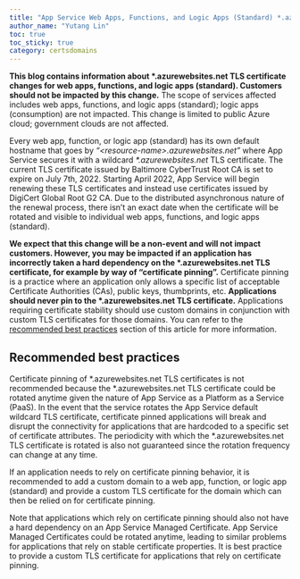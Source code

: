 ```yaml
---
title: "App Service Web Apps, Functions, and Logic Apps (Standard) *.azurewebsites.net TLS certificate changes and what you need to know"
author_name: "Yutang Lin"
toc: true
toc_sticky: true
category: certsdomains
---
```


**This blog contains information about \*.azurewebsites.net TLS certificate changes for web apps, functions, and logic apps (standard). Customers should not be impacted by this change.** The scope of services affected includes web apps, functions, and logic apps (standard); logic apps (consumption) are not impacted. This change is limited to public Azure cloud; government clouds are not affected. 

Every web app, function, or logic app (standard) has its own default hostname that goes by *“\<resource-name>.azurewebsites.net”* where App Service secures it with a wildcard *\*.azurewebsites.net* TLS certificate. The current TLS certificate issued by Baltimore CyberTrust Root CA is set to expire on July 7th, 2022. Starting April 2022, App Service will begin renewing these TLS certificates and instead use certificates issued by DigiCert Global Root G2 CA. Due to the distributed asynchronous nature of the renewal process, there isn’t an exact date when the certificate will be rotated and visible to individual web apps, functions, and logic apps (standard). 

**We expect that this change will be a non-event and will not impact customers. However, you may be impacted if an application has incorrectly taken a hard dependency on the \*.azurewebsites.net TLS certificate, for example by way of “certificate pinning”.** Certificate pinning is a practice where an application only allows a specific list of acceptable Certificate Authorities (CAs), public keys, thumbprints, etc. **Applications should never pin to the \*.azurewebsites.net TLS certificate.** Applications requiring certificate stability should use custom domains in conjunction with custom TLS certificates for those domains. You can refer to the [recommended best practices](#recommended-best-practices) section of this article for more information. 

## Recommended best practices <a name="recommended-best-practices"></a>

Certificate pinning of \*.azurewebsites.net TLS certificates is not recommended because the \*.azurewebsites.net TLS certificate could be rotated anytime given the nature of App Service as a Platform as a Service (PaaS). In the event that the service rotates the App Service default wildcard TLS certificate, certificate pinned applications will break and disrupt the connectivity for applications that are hardcoded to a specific set of certificate attributes. The periodicity with which the \*.azurewebsites.net TLS certificate is rotated is also not guaranteed since the rotation frequency can change at any time. 

If an application needs to rely on certificate pinning behavior, it is recommended to add a custom domain to a web app, function, or logic app (standard) and provide a custom TLS certificate for the domain which can then be relied on for certificate pinning.  

Note that applications which rely on certificate pinning should also not have a hard dependency on an App Service Managed Certificate. App Service Managed Certificates could be rotated anytime, leading to similar problems for applications that rely on stable certificate properties. It is best practice to provide a custom TLS certificate for applications that rely on certificate pinning. 

